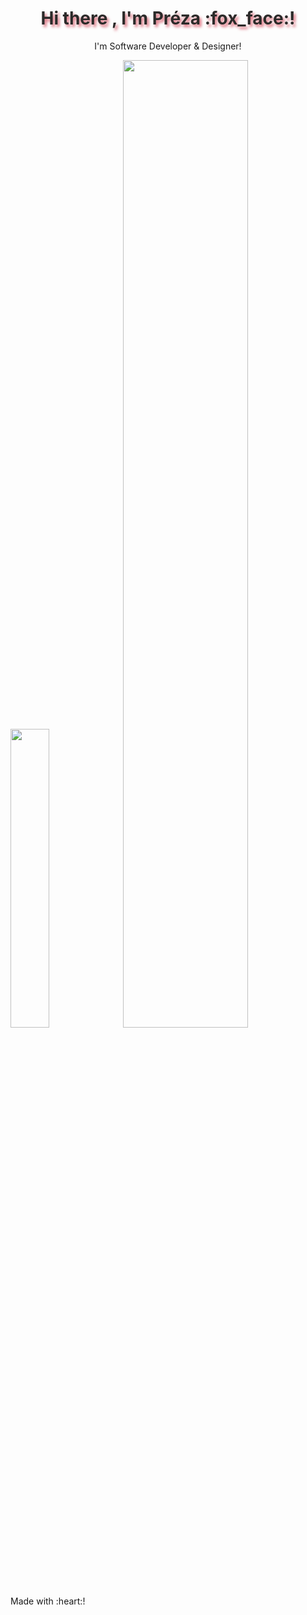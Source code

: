 <div align="center">
<h1 align="center" style="color:#2B2A29;text-shadow: 3px 4px 4px rgba(205, 50, 70, 0.7);"> Hi there , I'm Préza :fox_face:!</h1>
 <p align="center">I'm Software Developer & Designer!</p>
 </div>
 
<div>
  <img width="35%" alt="" src="https://github-readme-stats.vercel.app/api?username=SakuraPreza&show_icons=true&bg_color=2B2A29&icon_color=EF7F1A&text_color=FFF&title_color=EF7F1A"/>
  <img width="63%" alt="" src="https://github-readme-stats.vercel.app/api/top-langs/?username=SakuraPreza&layout=compact&bg_color=2B2A29&text_color=FFF&title_color=EF7F1A"/>
</div>
Made with :heart:! 

<!--
**SakuraPreza/SakuraPreza** is a ✨ _special_ ✨ repository because its `README.md` (this file) appears on your GitHub profile.

Here are some ideas to get you started:

- 🔭 I’m currently working on ...
- 🌱 I’m currently learning ...
- 👯 I’m looking to collaborate on ...
- 🤔 I’m looking for help with ...
- 💬 Ask me about ...
- 📫 How to reach me: ...
- 😄 Pronouns: ...
- ⚡ Fun fact: ...
-->
